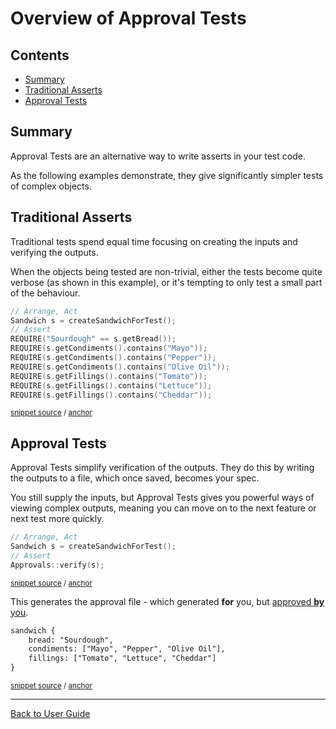 <!--
GENERATED FILE - DO NOT EDIT
This file was generated by [MarkdownSnippets](https://github.com/SimonCropp/MarkdownSnippets).
Source File: /doc/mdsource/Overview.source.md
To change this file edit the source file and then execute ./run_markdown_templates.sh.
-->

<a id="top"></a>

# Overview of Approval Tests

<!-- toc -->
## Contents

  * [Summary](#summary)
  * [Traditional Asserts](#traditional-asserts)
  * [Approval Tests](#approval-tests)
<!-- endtoc -->


## Summary

Approval Tests are an alternative way to write asserts in your test code.

As the following examples demonstrate, they give significantly simpler tests of complex objects.

## Traditional Asserts

Traditional tests spend equal time focusing on creating the inputs and verifying the outputs. 

When the objects being tested are non-trivial, either the tests become quite verbose (as shown in this example), or it's tempting to only test a small part of the behaviour.

<!-- snippet: sandwich_example_with_requires -->
<a id='snippet-sandwich_example_with_requires'/></a>
```cpp
// Arrange, Act
Sandwich s = createSandwichForTest();
// Assert
REQUIRE("Sourdough" == s.getBread());
REQUIRE(s.getCondiments().contains("Mayo"));
REQUIRE(s.getCondiments().contains("Pepper"));
REQUIRE(s.getCondiments().contains("Olive Oil"));
REQUIRE(s.getFillings().contains("Tomato"));
REQUIRE(s.getFillings().contains("Lettuce"));
REQUIRE(s.getFillings().contains("Cheddar"));
```
<sup>[snippet source](/tests/Catch2_Tests/documentation/OverviewExamples.cpp#L89-L100) / [anchor](#snippet-sandwich_example_with_requires)</sup>
<!-- endsnippet -->

## Approval Tests

Approval Tests simplify verification of the outputs. They do this by writing the outputs to a file, which once saved, becomes your spec.

You still supply the inputs, but Approval Tests gives you powerful ways of viewing complex outputs, meaning you can move on to the next feature or next test more quickly.

<!-- snippet: sandwich_example_with_approvals -->
<a id='snippet-sandwich_example_with_approvals'/></a>
```cpp
// Arrange, Act
Sandwich s = createSandwichForTest();
// Assert
Approvals::verify(s);
```
<sup>[snippet source](/tests/Catch2_Tests/documentation/OverviewExamples.cpp#L105-L110) / [anchor](#snippet-sandwich_example_with_approvals)</sup>
<!-- endsnippet -->

This generates the approval file - which generated **for** you, but [approved **by** you](/doc/ApprovingResults.md#top).

<!-- snippet: OverviewExamples.SandwichExampleWithApprovals.approved.txt -->
<a id='snippet-OverviewExamples.SandwichExampleWithApprovals.approved.txt'/></a>
```txt
sandwich {
    bread: "Sourdough",
    condiments: ["Mayo", "Pepper", "Olive Oil"],
    fillings: ["Tomato", "Lettuce", "Cheddar"]
}
```
<sup>[snippet source](/tests/Catch2_Tests/documentation/approval_tests/OverviewExamples.SandwichExampleWithApprovals.approved.txt#L1-L5) / [anchor](#snippet-OverviewExamples.SandwichExampleWithApprovals.approved.txt)</sup>
<!-- endsnippet -->

---

[Back to User Guide](/doc/README.md#top)
